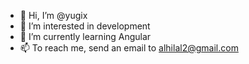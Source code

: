 - 👋 Hi, I’m @yugix
- 👀 I’m interested in development
- 🌱 I’m currently learning Angular
- 📫 To reach me, send an email to alhilal2@gmail.com

<!---
yugix/yugix is a ✨ special ✨ repository because its `README.md` (this file) appears on your GitHub profile.
You can click the Preview link to take a look at your changes.
--->

